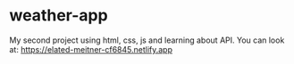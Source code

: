 # weather-app
My second project using html, css, js and learning about API.
You can look at: https://elated-meitner-cf6845.netlify.app
